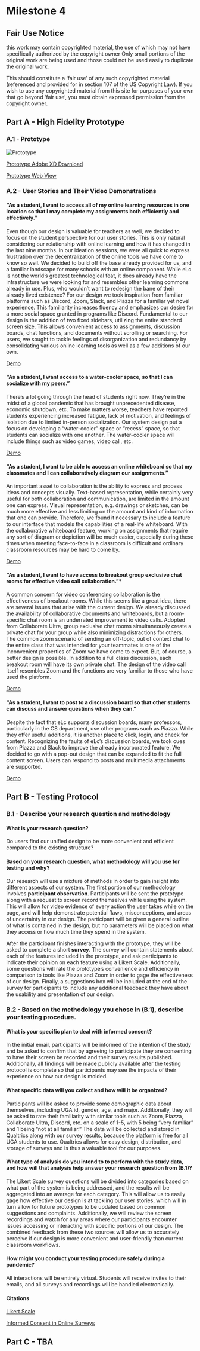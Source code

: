 # Milestone 4

## Fair Use Notice
this work may contain copyrighted material, the use of which may not have specifically authorized by the copyright owner Only small portions of the original work are being used and those could not be used easily to duplicate the original work.

This should constitute a ‘fair use’ of any such copyrighted material (referenced and provided for in section 107 of the US Copyright Law). If you wish to use any copyrighted material from this site for purposes of your own that go beyond ‘fair use’, you must obtain expressed permission from the copyright owner.

## Part A - High Fidelity Prototype

### A.1 - Prototype 
![Prototype](https://imgur.com/a/9POLm9h)

[Prototype Adobe XD Download](https://drive.google.com/file/d/1U1K9ymNZ4mLuRIJNZZMO_fFtqt2pZjoA/view?usp=sharing) 

[Prototype Web View](https://xd.adobe.com/view/2363024f-c09d-40b0-9485-9de39a0ba904-7630/?fullscreen)

### A.2 - User Stories and Their Video Demonstrations 

#### “As a student, I want to access all of my online learning resources in one location so that I may complete my assignments both efficiently and effectively.”
Even though our design is valuable for teachers as well, we decided to focus on the student perspective for our user stories. This is only natural considering our relationship with online learning and how it has changed in the last nine months. In our ideation sessions, we were all quick to express frustration over the decentralization of the online tools we have come to know so well. We decided to build off the base already provided for us, and a familiar landscape for many schools with an online component. While eLc is not the world’s greatest technological feat, it does already have the infrastructure we were looking for and resembles other learning commons already in use. Plus, who wouldn’t want to redesign the bane of their already lived existence? For our design we took inspiration from familiar platforms such as Discord, Zoom, Slack, and Piazza for a familiar yet novel experience. This familiarity increases fluency and emphasizes our desire for a more social space granted in programs like Discord. 
    Fundamental to our design is the addition of two fixed sidebars, utilizing the entire standard screen size. This allows convenient access to assignments, discussion boards, chat functions, and documents without scrolling or searching. For users, we sought to tackle feelings of disorganization and redundancy by consolidating various online learning tools as well as a few additions of our own. 

[Demo](https://drive.google.com/file/d/1TJqhgUmI8JmCqJS8oWoNOKgYcBMrlIYo/view?usp=sharing)

#### “As a student, I want access to a water-cooler space, so that I can socialize with my peers.”

There’s a lot going through the head of students right now. They’re in the midst of a global pandemic that has brought unprecedented disease, economic shutdown, etc. To make matters worse, teachers have reported students experiencing increased fatigue, lack of motivation, and feelings of isolation due to limited in-person socialization. Our system design put a focus on developing a “water-cooler” space or “recess” space, so that students can socialize with one another. The water-cooler space will include things such as video games, video call, etc.

[Demo](https://drive.google.com/file/d/1VOYJKt3L6pGbWFA9FqtCXCE0b5qm9Ldu/view?usp=sharing)



#### “As a student, I want to be able to access an online whiteboard so that my classmates and I can collaboratively diagram our assignments.”
An important asset to collaboration is the ability to express and process ideas and concepts visually. Text-based representation, while certainly very useful for both collaboration and communication, are limited in the amount one can express. Visual representation, e.g. drawings or sketches, can be much more effective and less limiting on the amount and kind of information that one can provide. Therefore, we found it necessary to include a feature to our interface that models the capabilities of a real-life whiteboard. With the collaborative whiteboard feature, working on assignments that require any sort of diagram or depiction will be much easier, especially during these times when meeting face-to-face in a classroom is difficult and ordinary classroom resources may be hard to come by. 

[Demo](https://drive.google.com/file/d/1xsCyejhWG4w-Q8upw44UHAsqkOfKhaMw/view?usp=sharing)


#### “As a  student, I want to have access to breakout group exclusive chat rooms for effective video call collaboration.”*
A common concern for video conferencing collaboration is the effectiveness of breakout rooms. While this seems like a great idea, there are several issues that arise with the current design. We already discussed the availability of collaborative documents and whiteboards, but a room-specific chat room is an underrated improvement to video calls. Adopted from Collaborate Ultra, group exclusive chat rooms simultaneously create a private chat for your group while also minimizing distractions for others. The common zoom scenario of sending an off-topic, out of context chat to the entire class that was intended for your teammates is one of the inconvenient properties of Zoom we have come to expect. But, of course, a better design is possible. In addition to a full class discussion, each breakout room will have its own private chat. The design of the video call itself resembles Zoom and the functions are very familiar to those who have used the platform.

[Demo](https://drive.google.com/file/d/1jaWrY5lyv3H3xJdAre7iMC__q1LWNhlR/view?usp=sharing)

#### “As a student, I want to post to a discussion board so that other students can discuss and answer questions when they can.”

Despite the fact that eLc supports discussion boards, many professors, particularly in the CS department, use other programs such as Piazza. While they offer useful additions, it is another place to click, login, and check for content. Recognizing the faults of eLc’s discussion boards, we took cues from Piazza and Slack to improve the already incorporated feature. We decided to go with a pop-out design that can be expanded to fit the full content screen. Users can respond to posts and multimedia attachments are supported.

[Demo](https://drive.google.com/file/d/1Ruvg5YS4zNIFjsvEI3Y_3GWnz1fsBz_L/view?usp=sharing)

## Part B - Testing Protocol

### B.1 - Describe your research question and methodology

#### What is your research question?
Do users find our unified design to be more convenient and efficient compared to the existing structure?

#### Based on your research question, what methodology will you use for testing and why?

Our research will use a mixture of methods in order to gain insight into different aspects of our system. The first portion of our methodology involves **participant observation**. Participants will be sent the prototype along with a request to screen record themselves while using the system. This will allow for video evidence of every action the user takes while on the page, and will help demonstrate potential flaws, misconceptions, and areas of uncertainty in our design. The participant will be given a general outline of what is contained in the design, but no parameters will be placed on what they access or how much time they spend in the system. 


After the participant finishes interacting with the prototype, they will be asked to complete a short **survey**. The survey will contain statements about each of the features included in the prototype, and ask participants to indicate their opinion on each feature using a Likert Scale. Additionally, some questions will rate the prototype’s convenience and efficiency in comparison to tools like Piazza and Zoom in order to gage the effectiveness of our design. Finally, a suggestions box will be included at the end of the survey for participants to include any additional feedback they have about the usability and presentation of our design. 


### B.2 -  Based on the methodology you chose in (B.1), describe your testing procedure.

#### What is your specific plan to deal with informed consent?


In the initial email, participants will be informed of the intention of the study and be asked to confirm that by agreeing to participate they are consenting to have their screen be recorded and their survey results published. Additionally, all findings will be made publicly available after the testing protocol is complete so that participants may see the impacts of their experience on how our design is molded.  

#### What specific data will you collect and how will it be organized?

Participants will be asked to provide some demographic data about themselves, including UGA id, gender, age, and major. Additionally, they will be asked to rate their familiarity with similar tools such as Zoom, Piazza, Collaborate Ultra, Discord, etc. on a scale of 1-5, with 5 being “very familiar” and 1 being “not at all familiar.”  The data will be collected and stored in Qualtrics along with our survey results, because the platform is free for all UGA students to use. Qualtrics allows for easy design, distribution, and storage of surveys and is thus a valuable tool for our purposes. 

#### What type of analysis do you intend to to perform with the study data, and how will that analysis help answer your research question from (B.1)?

The Likert Scale survey questions will be divided into categories based on what part of the system is being addressed, and the results will be aggregated into an average for each category. This will allow us to easily gage how effective our design is at tackling our user stories, which will in turn allow for future prototypes to be updated based on common suggestions and complaints. Additionally, we will review the screen recordings and watch for any areas where our participants encounter issues accessing or interacting with specific portions of our design. The combined feedback from these two sources will allow us to accurately perceive if our design is more convenient and user-friendly than current classroom workflows.

#### How might you conduct your testing procedure safely during a pandemic?

All interactions will be entirely virtual. Students will receive invites to their emails, and all surveys and recordings will be handled electronically. 


#### Citations
[Likert Scale](https://en.wikipedia.org/wiki/Likert_scale)

[Informed Consent in Online Surveys](https://www.umass.edu/research/guidance/survey-guidelines)


## Part C - TBA
